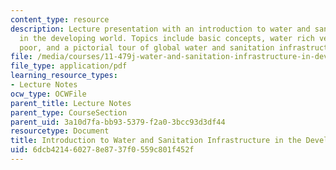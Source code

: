 ```yaml
---
content_type: resource
description: Lecture presentation with an introduction to water and sanitation infrastructure
  in the developing world. Topics include basic concepts, water rich versus water
  poor, and a pictorial tour of global water and sanitation infrastructure.
file: /media/courses/11-479j-water-and-sanitation-infrastructure-in-developing-countries-spring-2007/6dcb421460278e8737f0559c801f452f_lect2.pdf
file_type: application/pdf
learning_resource_types:
- Lecture Notes
ocw_type: OCWFile
parent_title: Lecture Notes
parent_type: CourseSection
parent_uid: 3a10d7fa-bb93-5379-f2a0-3bcc93d3df44
resourcetype: Document
title: Introduction to Water and Sanitation Infrastructure in the Developing World
uid: 6dcb4214-6027-8e87-37f0-559c801f452f
---
```

